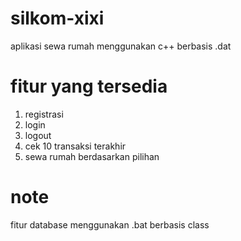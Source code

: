 # silkom-xixi
aplikasi sewa rumah menggunakan c++ berbasis .dat

# fitur yang tersedia
1. registrasi 
2. login
3. logout
4. cek 10 transaksi terakhir
5. sewa rumah berdasarkan pilihan

# note
fitur database menggunakan .bat berbasis class
